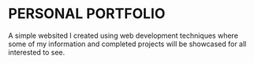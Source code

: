 # PERSONAL PORTFOLIO

A simple websited I created using web development techniques where some of my information and completed projects will be showcased for all interested to see.